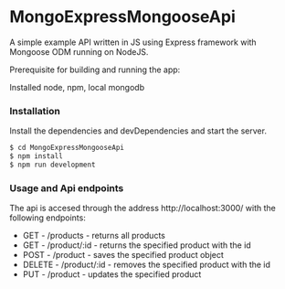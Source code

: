 # MongoExpressMongooseApi
A simple example API written in JS using Express framework with Mongoose ODM running on NodeJS.

Prerequisite for building and running the app:

Installed node, npm, local mongodb

### Installation


Install the dependencies and devDependencies and start the server.

```sh
$ cd MongoExpressMongooseApi
$ npm install
$ npm run development
```

### Usage and Api endpoints

The api is accesed through the address http://localhost:3000/ with the following endpoints:

* GET - /products - returns all products
* GET - /product/:id - returns the specified product with the id
* POST - /product - saves the specified product object
* DELETE - /product/:id - removes the specified product with the id
* PUT - /product - updates the specified product 